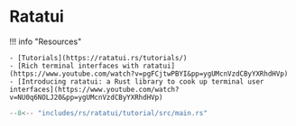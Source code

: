 # Ratatui

!!! info "Resources"

    - [Tutorials](https://ratatui.rs/tutorials/)
    - [Rich terminal interfaces with ratatui](https://www.youtube.com/watch?v=pgFCjtwPBYI&pp=ygUMcnVzdCByYXRhdHVp)
    - [Introducing ratatui: a Rust library to cook up terminal user interfaces](https://www.youtube.com/watch?v=NU0q6NOLJ20&pp=ygUMcnVzdCByYXRhdHVp)


```rs title="Hello, World!"
--8<-- "includes/rs/ratatui/tutorial/src/main.rs"
```
